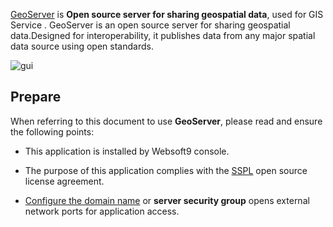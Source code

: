 [GeoServer](https://geoserver.org/) is **Open source server for sharing geospatial data**, used for GIS Service . GeoServer is an open source server for sharing geospatial data.Designed for interoperability, it publishes data from any major spatial data source using open standards.


![gui](https://libs.websoft9.com/Websoft9/DocsPicture/zh/geoserver/geoserver-gui-websoft9.png)


## Prepare

When referring to this document to use **GeoServer**, please read and ensure the following points:

- This application is installed by Websoft9 console.

- The purpose of this application complies with the [SSPL](https://www.mongodb.com/licensing/server-side-public-license) open source license agreement.

- [Configure the domain name](./domain-set) or **server security group** opens external network ports for application access.